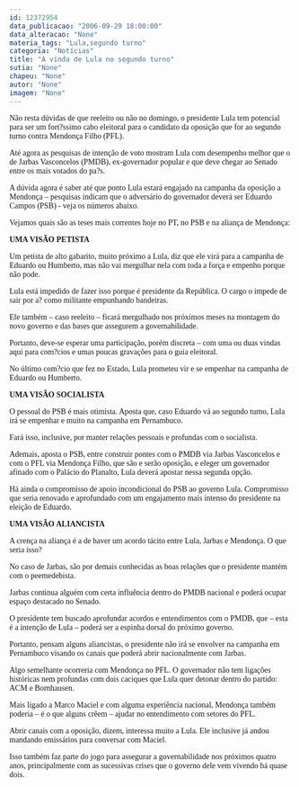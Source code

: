 ```yaml
---
id: 12372954
data_publicacao: "2006-09-29 18:00:00"
data_alteracao: "None"
materia_tags: "Lula,segundo turno"
categoria: "Notícias"
title: "A vinda de Lula no segundo turno"
sutia: "None"
chapeu: "None"
autor: "None"
imagem: "None"
---
```

<p><P><FONT face=Verdana>Não resta dúvidas de que reeleito ou não no domingo, o presidente Lula tem potencial para ser um fort?ssimo cabo eleitoral para o candidato da oposição que for ao segundo turno contra Mendonça Filho (PFL).</FONT></P></p>
<p><P><FONT face=Verdana>Até agora as pesquisas de intenção de voto mostram Lula com desempenho melhor que o de Jarbas Vasconcelos (PMDB), ex-governador popular e que deve chegar ao Senado entre os mais votados do pa?s.</FONT></P></p>
<p><P><FONT face=Verdana>A dúvida agora é saber até que ponto Lula estará engajado na campanha da oposição a Mendonça – pesquisas indicam que o adversário do governador deverá ser Eduardo Campos (PSB) - veja os números abaixo.</FONT></P></p>
<p><P><FONT face=Verdana>Vejamos quais são as teses mais correntes hoje no PT, no PSB e na aliança de Mendonça:</FONT></P></p>
<p><P><FONT face=Verdana><STRONG>UMA VISÃO PETISTA</STRONG></FONT></P></p>
<p><P><FONT face=Verdana>Um petista de alto gabarito, muito próximo a Lula, diz que ele virá para a campanha de Eduardo ou Humberto, mas não vai mergulhar nela com toda a força e empenho porque não pode.</FONT></P></p>
<p><P><FONT face=Verdana>Lula está impedido de fazer isso porque é presidente da República. O cargo o impede de sair por a? como militante empunhando bandeiras.</FONT></P></p>
<p><P><FONT face=Verdana>Ele também – caso reeleito – ficará mergulhado nos próximos meses na montagem do novo governo e das bases que assegurem a governabilidade.</FONT></P></p>
<p><P><FONT face=Verdana>Portanto, deve-se esperar uma participação, porém&nbsp;discreta – com uma ou duas vindas aqui para com?cios e umas poucas gravações para o guia eleitoral.</FONT></P></p>
<p><P><FONT face=Verdana>No último com?cio que fez no Estado, Lula prometeu vir e se empenhar na campanha de Eduardo ou Humberto.</FONT></P></p>
<p><P><FONT face=Verdana><STRONG>UMA VISÃO SOCIALISTA</STRONG></FONT></P></p>
<p><P><FONT face=Verdana>O pessoal do PSB é mais otimista. Aposta que, caso Eduardo vá ao segundo turno, Lula irá se empenhar e muito na campanha em Pernambuco.</FONT></P></p>
<p><P><FONT face=Verdana>Fará isso, inclusive, por manter relações pessoais e profundas com o socialista.</FONT></P></p>
<p><P><FONT face=Verdana>Ademais, aposta o PSB, entre construir pontes com o PMDB via Jarbas Vasconcelos e com o PFL via Mendonça Filho, que são e serão oposição, e eleger um governador afinado com o Palácio do Planalto, Lula deverá apostar nessa segunda opção.</FONT></P></p>
<p><P><FONT face=Verdana>Há ainda o compromisso de apoio incondicional do PSB ao governo Lula. Compromisso que seria renovado e aprofundado com um engajamento mais intenso do presidente na eleição de Eduardo.</FONT></P></p>
<p><P><FONT face=Verdana><STRONG>UMA VISÃO ALIANCISTA</STRONG></FONT></P></p>
<p><P><FONT face=Verdana>A crença na aliança é a de haver um acordo tácito entre Lula, Jarbas e Mendonça. O que seria isso?</FONT></P></p>
<p><P><FONT face=Verdana>No caso de Jarbas, são por demais conhecidas as boas relações que o presidente mantém com o peemedebista.</FONT></P></p>
<p><P><FONT face=Verdana>Jarbas continua alguém com certa influência dentro do PMDB nacional e poderá ocupar espaço destacado no Senado.</FONT></P></p>
<p><P><FONT face=Verdana>O presidente tem buscado aprofundar acordos e entendimentos com o PMDB, que – esta é a intenção de Lula – poderá ser a espinha dorsal do próximo governo.</FONT></P></p>
<p><P><FONT face=Verdana>Portanto, pensam alguns aliancistas, o presidente não irá se envolver na campanha em Pernambuco visando os canais que poderá abrir nacionalmente com Jarbas.</FONT></P></p>
<p><P><FONT face=Verdana>Algo semelhante ocorreria com Mendonça no PFL. O governador não tem ligações históricas nem profundas com dois caciques que Lula quer detonar dentro do partido: ACM e Bornhausen.</FONT></P></p>
<p><P><FONT face=Verdana>Mais ligado a Marco Maciel e com alguma experiência nacional, Mendonça também poderia – é o que alguns crêem – ajudar no entendimento com setores do PFL.</FONT></P></p>
<p><P><FONT face=Verdana>Abrir canais com a oposição, dizem, interessa muito a Lula. Ele inclusive já andou mandando emissários para conversar com Maciel.</FONT></P></p>
<p><P><FONT face=Verdana>Isso também faz parte do jogo para assegurar a governabilidade nos próximos quatro anos, principalmente com as sucessivas crises que o governo dele vem vivendo há quase dois.</FONT></P> </p>

